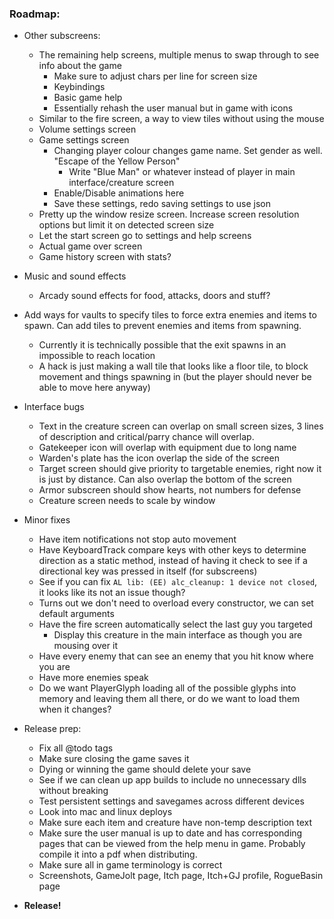 ### **Roadmap:**
 * Other subscreens:
    * The remaining help screens, multiple menus to swap through to see info about the game
      * Make sure to adjust chars per line for screen size
      * Keybindings
      * Basic game help
      * Essentially rehash the user manual but in game with icons
    * Similar to the fire screen, a way to view tiles without using the mouse
    * Volume settings screen
    * Game settings screen
      * Changing player colour changes game name. Set gender as well. "Escape of the Yellow Person"
        * Write "Blue Man" or whatever instead of player in main interface/creature screen
      * Enable/Disable animations here
      * Save these settings, redo saving settings to use json
    * Pretty up the window resize screen. Increase screen resolution options but limit it on detected screen size
    * Let the start screen go to settings and help screens
    * Actual game over screen
    * Game history screen with stats?

 * Music and sound effects
    * Arcady sound effects for food, attacks, doors and stuff?

 * Add ways for vaults to specify tiles to force extra enemies and items to spawn. Can add tiles to prevent enemies and items from spawning.
   * Currently it is technically possible that the exit spawns in an impossible to reach location
   * A hack is just making a wall tile that looks like a floor tile, to block movement and things spawning in (but the player should never be able to move here anyway)

 * Interface bugs
   * Text in the creature screen can overlap on small screen sizes, 3 lines of description and critical/parry chance will overlap.
   * Gatekeeper icon will overlap with equipment due to long name
   * Warden's plate has the icon overlap the side of the screen
   * Target screen should give priority to targetable enemies, right now it is just by distance. Can also overlap the bottom of the screen
   * Armor subscreen should show hearts, not numbers for defense
   * Creature screen needs to scale by window

 * Minor fixes
   * Have item notifications not stop auto movement
   * Have KeyboardTrack compare keys with other keys to determine direction as a static method, instead of having it check to see if a directional key was pressed in itself (for subscreens)
   * See if you can fix `AL lib: (EE) alc_cleanup: 1 device not closed`, it looks like its not an issue though?
   * Turns out we don't need to overload every constructor, we can set default arguments
   * Have the fire screen automatically select the last guy you targeted
     * Display this creature in the main interface as though you are mousing over it
   * Have every enemy that can see an enemy that you hit know where you are
   * Have more enemies speak
   * Do we want PlayerGlyph loading all of the possible glyphs into memory and leaving them all there, or do we want to load them when it changes?

 * Release prep:
   * Fix all @todo tags
   * Make sure closing the game saves it
   * Dying or winning the game should delete your save
   * See if we can clean up app builds to include no unnecessary dlls without breaking
   * Test persistent settings and savegames across different devices
   * Look into mac and linux deploys
   * Make sure each item and creature have non-temp description text
   * Make sure the user manual is up to date and has corresponding pages that can be viewed from the help menu in game. Probably compile it into a pdf when distributing.
   * Make sure all in game terminology is correct
   * Screenshots, GameJolt page, Itch page, Itch+GJ profile, RogueBasin page

 * **Release!**
